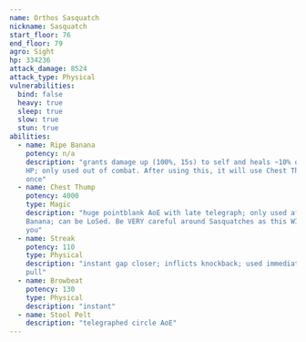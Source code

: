 ```yaml
---
name: Orthos Sasquatch
nickname: Sasquatch
start_floor: 76
end_floor: 79
agro: Sight
hp: 334236
attack_damage: 8524
attack_type: Physical
vulnerabilities:
  bind: false
  heavy: true
  sleep: true
  slow: true
  stun: true
abilities:
  - name: Ripe Banana
    potency: n/a
    description: "grants damage up (100%, 15s) to self and heals ~10% of max
    HP; only used out of combat. After using this, it will use Chest Thump
    once"
  - name: Chest Thump
    potency: 4000
    type: Magic
    description: "huge pointblank AoE with late telegraph; only used after Ripe
    Banana; can be LoSed. Be VERY careful around Sasquatches as this WILL kill
    you"
  - name: Streak
    potency: 110
    type: Physical
    description: "instant gap closer; inflicts knockback; used immediately on
    pull"
  - name: Browbeat
    potency: 130
    type: Physical
    description: "instant"
  - name: Stool Pelt
    description: "telegraphed circle AoE"
---
```

